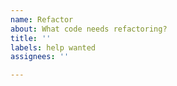 ```yaml
---
name: Refactor
about: What code needs refactoring?
title: ''
labels: help wanted
assignees: ''

---
```




